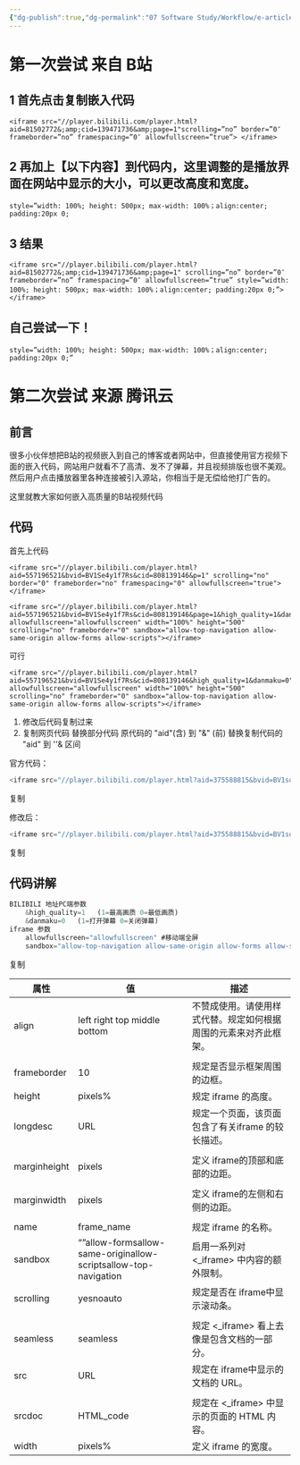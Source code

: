 ```yaml
---
{"dg-publish":true,"dg-permalink":"07 Software Study/Workflow/e-articles","permalink":"/07 Software Study/Workflow/e-articles/"}
---
```


# 第一次尝试 来自 B站
## 1 首先点击复制嵌入代码

```
<iframe src="//player.bilibili.com/player.html?aid=81502772&;amp;cid=139471736&amp;page=1"scrolling=”no” border=”0″ frameborder=”no” framespacing=”0″ allowfullscreen=”true”> </iframe>
```

## 2 再加上【以下内容】到代码内，这里调整的是播放界面在网站中显示的大小，可以更改高度和宽度。

```
style=”width: 100%; height: 500px; max-width: 100%；align:center; padding:20px 0;
```


## 3 结果

```
<iframe src="//player.bilibili.com/player.html?aid=81502772&;amp;cid=139471736&amp;page=1" scrolling=”no” border=”0″ frameborder=”no” framespacing=”0″ allowfullscreen=”true” style=”width: 100%; height: 500px; max-width: 100%；align:center; padding:20px 0;”> </iframe> 
```


## 自己尝试一下！

```
style=”width: 100%; height: 500px; max-width: 100%；align:center; padding:20px 0;”
```


# 第二次尝试 来源 腾讯云
## 前言

很多小伙伴想把B站的视频嵌入到自己的博客或者网站中，但直接使用官方视频下面的嵌入代码，网站用户就看不了高清、发不了弹幕，并且视频排版也很不美观。然后用户点击播放器里各种连接被引入源站，你相当于是无偿给他打广告的。

这里就教大家如何嵌入高质量的B站视频代码

## 代码

首先上代码
```
<iframe src="//player.bilibili.com/player.html?aid=557196521&bvid=BV1Se4y1f7Rs&cid=808139146&p=1" scrolling="no" border="0" frameborder="no" framespacing="0" allowfullscreen="true"> </iframe>
```

```
<iframe src="//player.bilibili.com/player.html?aid=557196521&bvid=BV1Se4y1f7Rs&cid=808139146&page=1&high_quality=1&danmaku=0" allowfullscreen="allowfullscreen" width="100%" height="500" scrolling="no" frameborder="0" sandbox="allow-top-navigation allow-same-origin allow-forms allow-scripts"></iframe>
```
可行

```
<iframe src="//player.bilibili.com/player.html?aid=557196521&bvid=BV1Se4y1f7Rs&cid=808139146&high_quality=1&danmaku=0" allowfullscreen="allowfullscreen" width="100%" height="500" scrolling="no" frameborder="0" sandbox="allow-top-navigation allow-same-origin allow-forms allow-scripts"></iframe>
```

1. 修改后代码复制过来
2. 复制网页代码 替换部分代码 原代码的 "aid"(含) 到 "&" (前) 替换复制代码的 "aid" 到 ''& 区间

官方代码：

```javascript
<iframe src="//player.bilibili.com/player.html?aid=375588815&bvid=BV1so4y1m7U5&cid=339262048&page=1" scrolling="no" border="0" frameborder="no" framespacing="0" allowfullscreen="true"> </iframe>
```

复制

修改后：

```javascript
<iframe src="//player.bilibili.com/player.html?aid=375588815&bvid=BV1so4y1m7U5&cid=339262048&page=1&high_quality=1&danmaku=0" allowfullscreen="allowfullscreen" width="100%" height="500" scrolling="no" frameborder="0" sandbox="allow-top-navigation allow-same-origin allow-forms allow-scripts"></iframe>

```

复制

## 代码讲解

```javascript
BILIBILI 地址PC端参数
    &high_quality=1   (1=最高画质 0=最低画质)
    &danmaku=0   (1=打开弹幕 0=关闭弹幕)
iframe 参数
    allowfullscreen="allowfullscreen" #移动端全屏
    sandbox="allow-top-navigation allow-same-origin allow-forms allow-scripts" #禁止弹出网页
```

复制

|属性|值|描述|
|---|---|---|
|align|left right top middle bottom|不赞成使用。请使用样式代替。规定如何根据周围的元素来对齐此框架。|
||||
|frameborder|10|规定是否显示框架周围的边框。|
|height|pixels%|规定 iframe 的高度。|
|longdesc|URL|规定一个页面，该页面包含了有关iframe 的较长描述。|
||||
|marginheight|pixels|定义 iframe的顶部和底部的边距。|
||||
|marginwidth|pixels|定义 iframe的左侧和右侧的边距。|
||||
|name|frame_name|规定 iframe 的名称。|
|sandbox|“”allow-formsallow-same-originallow-scriptsallow-top-navigation|启用一系列对 <_iframe> 中内容的额外限制。|
|scrolling|yesnoauto|规定是否在 iframe中显示滚动条。|
||||
|seamless|seamless|规定 <_iframe> 看上去像是包含文档的一部分。|
|src|URL|规定在 iframe中显示的文档的 URL。|
||||
|srcdoc|HTML_code|规定在 <_iframe> 中显示的页面的 HTML 内容。|
|width|pixels%|定义 iframe 的宽度。|